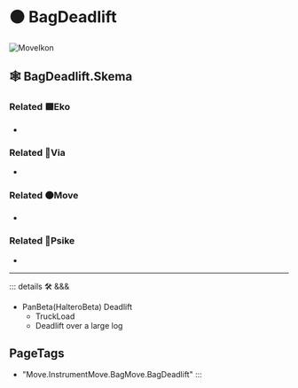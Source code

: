 # 🟠 <move>BagDeadlift</move>

![MoveIkon](/Move/Move_Ikon.png)

## 🕸 BagDeadlift.Skema

### Related 🟩<eko>Eko</eko>

-

### Related 🔻<via>Via</via>

-

### Related 🟠<move>Move</move>

-

### Related 💜<psike>Psike</psike>

-

---

<!-- =================================================== -->
<!-- =================================================== -->
<!-- =================================================== -->
<!-- =================================================== -->
<!-- =================================================== -->
::: details 🛠 <dev>&&&</dev>

- PanBeta(HalteroBeta) Deadlift
    - TruckLoad
    - Deadlift over a large log

<h2>PageTags</h2>

- "Move.InstrumentMove.BagMove.BagDeadlift"
:::
